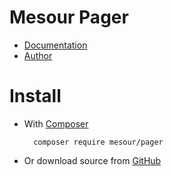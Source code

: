 # Mesour Pager

- [Documentation](http://components.mesour.com/component/pager)
- [Author](http://mesour.com)

# Install

- With [Composer](https://getcomposer.org)

        composer require mesour/pager

- Or download source from [GitHub](https://github.com/mesour/Pager/releases)